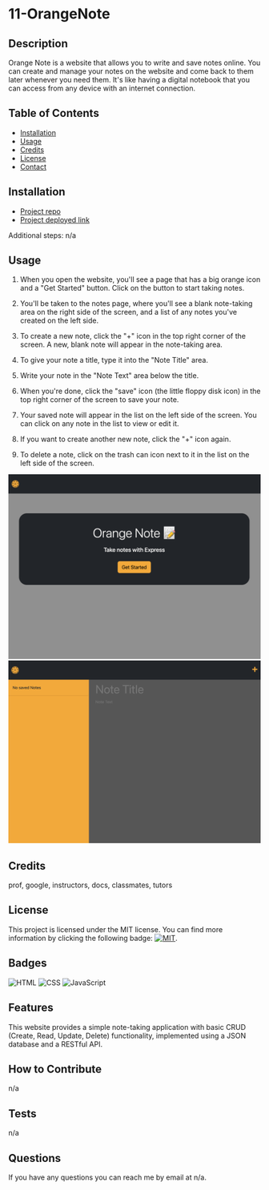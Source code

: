 # 11-OrangeNote

## Description

Orange Note is a website that allows you to write and save notes online. You can create and manage your notes on the website and come back to them later whenever you need them. It's like having a digital notebook that you can access from any device with an internet connection.

## Table of Contents

- [Installation](#installation)
- [Usage](#usage)
- [Credits](#credits)
- [License](#license)
- [Contact](#questions)

## Installation

- [Project repo](https://github.com/shaynefw/11-OrangeNote)
- [Project deployed link](https://shaynefw.github.io/11-OrangeNote/)

Additional steps: n/a

## Usage

1. When you open the website, you'll see a page that has a big orange icon and a "Get Started" button. Click on the button to start taking notes.

2. You'll be taken to the notes page, where you'll see a blank note-taking area on the right side of the screen, and a list of any notes you've created on the left side.

3. To create a new note, click the "+" icon in the top right corner of the screen. A new, blank note will appear in the note-taking area.

4. To give your note a title, type it into the "Note Title" area.

5. Write your note in the "Note Text" area below the title.

6. When you're done, click the "save" icon (the little floppy disk icon) in the top right corner of the screen to save your note.

7. Your saved note will appear in the list on the left side of the screen. You can click on any note in the list to view or edit it.

8. If you want to create another new note, click the "+" icon again.

9. To delete a note, click on the trash can icon next to it in the list on the left side of the screen.

![screenShot](public/assets/images/screenShot01.png)
![screenShot](public/assets/images/screenShot02.png)

## Credits

prof, google, instructors, docs, classmates, tutors

## License 

This project is licensed under the MIT license. You can find more information by clicking the following badge: [![MIT](https://img.shields.io/badge/license-MIT-blue.svg)](https://opensource.org/licenses/MIT).

## Badges

![HTML](https://img.shields.io/badge/HTML-24.6%25-orange)
![CSS](https://img.shields.io/badge/CSS-10.1%25-blue)
![JavaScript](https://img.shields.io/badge/JavaScript-65.3%25-yellow)

## Features

This website provides a simple note-taking application with basic CRUD (Create, Read, Update, Delete) functionality, implemented using a JSON database and a RESTful API.

## How to Contribute

n/a

## Tests

n/a

## Questions

If you have any questions you can reach me by email at n/a.
